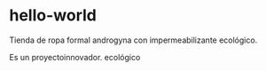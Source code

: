 # hello-world
Tienda de ropa formal androgyna con impermeabilizante ecológico. 

Es un proyectoinnovador.
ecológico
